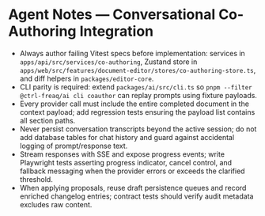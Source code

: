 # Agent Notes — Conversational Co-Authoring Integration

- Always author failing Vitest specs before implementation: services in
  `apps/api/src/services/co-authoring`, Zustand store in
  `apps/web/src/features/document-editor/stores/co-authoring-store.ts`, and diff
  helpers in `packages/editor-core`.
- CLI parity is required: extend `packages/ai/src/cli.ts` so
  `pnpm --filter @ctrl-freaq/ai cli coauthor` can replay prompts using fixture
  payloads.
- Every provider call must include the entire completed document in the context
  payload; add regression tests ensuring the payload list contains all section
  paths.
- Never persist conversation transcripts beyond the active session; do not add
  database tables for chat history and guard against accidental logging of
  prompt/response text.
- Stream responses with SSE and expose progress events; write Playwright tests
  asserting progress indicator, cancel control, and fallback messaging when the
  provider errors or exceeds the clarified threshold.
- When applying proposals, reuse draft persistence queues and record enriched
  changelog entries; contract tests should verify audit metadata excludes raw
  content.
